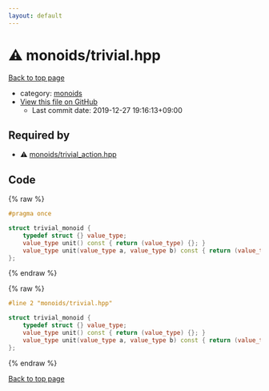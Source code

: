 ```yaml
---
layout: default
---
```


<!-- mathjax config similar to math.stackexchange -->
<script type="text/javascript" async
  src="https://cdnjs.cloudflare.com/ajax/libs/mathjax/2.7.5/MathJax.js?config=TeX-MML-AM_CHTML">
</script>
<script type="text/x-mathjax-config">
  MathJax.Hub.Config({
    TeX: { equationNumbers: { autoNumber: "AMS" }},
    tex2jax: {
      inlineMath: [ ['$','$'] ],
      processEscapes: true
    },
    "HTML-CSS": { matchFontHeight: false },
    displayAlign: "left",
    displayIndent: "2em"
  });
</script>

<script type="text/javascript" src="https://cdnjs.cloudflare.com/ajax/libs/jquery/3.4.1/jquery.min.js"></script>
<script src="https://cdn.jsdelivr.net/npm/jquery-balloon-js@1.1.2/jquery.balloon.min.js" integrity="sha256-ZEYs9VrgAeNuPvs15E39OsyOJaIkXEEt10fzxJ20+2I=" crossorigin="anonymous"></script>
<script type="text/javascript" src="../../assets/js/copy-button.js"></script>
<link rel="stylesheet" href="../../assets/css/copy-button.css" />


# :warning: monoids/trivial.hpp

<a href="../../index.html">Back to top page</a>

* category: <a href="../../index.html#315142c884fa9bdd2be3b42923ffe964">monoids</a>
* <a href="{{ site.github.repository_url }}/blob/master/monoids/trivial.hpp">View this file on GitHub</a>
    - Last commit date: 2019-12-27 19:16:13+09:00




## Required by

* :warning: <a href="trivial_action.hpp.html">monoids/trivial_action.hpp</a>


## Code

<a id="unbundled"></a>
{% raw %}
```cpp
#pragma once

struct trivial_monoid {
    typedef struct {} value_type;
    value_type unit() const { return (value_type) {}; }
    value_type unit(value_type a, value_type b) const { return (value_type) {}; }
};

```
{% endraw %}

<a id="bundled"></a>
{% raw %}
```cpp
#line 2 "monoids/trivial.hpp"

struct trivial_monoid {
    typedef struct {} value_type;
    value_type unit() const { return (value_type) {}; }
    value_type unit(value_type a, value_type b) const { return (value_type) {}; }
};

```
{% endraw %}

<a href="../../index.html">Back to top page</a>

